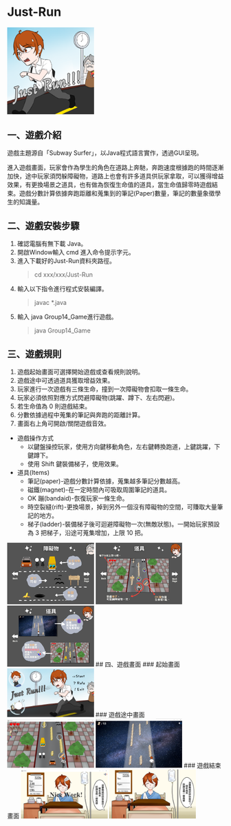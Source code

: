 # Just-Run
<img src="Image/Icon.png" width="40%"/>

## 一、遊戲介紹
遊戲主題源自「Subway Surfer」，以Java程式語言實作，透過GUI呈現。

進入遊戲畫面，玩家會作為學生的角色在道路上奔馳，奔跑速度根據跑的時間逐漸加快，途中玩家須閃躲障礙物，道路上也會有許多道具供玩家拿取，可以獲得增益效果，有更換場景之道具，也有做為恢復生命值的道具，當生命值歸零時遊戲結束。遊戲分數計算依據奔跑距離和蒐集到的筆記(Paper)數量，筆記的數量象徵學生的知識量。
## 二、遊戲安裝步驟
1. 確認電腦有無下載 Java。
2. 開啟Window輸入 cmd 進入命令提示字元。
3. 進入下載好的Just-Run資料夾路徑。
     > cd xxx/xxx/Just-Run
4. 輸入以下指令進行程式安裝編譯。
     > javac *.java
5. 輸入 java Group14_Game進行遊戲。
     > java Group14_Game
## 三、遊戲規則
1. 遊戲起始畫面可選擇開始遊戲或查看規則說明。
2. 遊戲途中可透過道具獲取增益效果。
3. 玩家進行一次遊戲有三條生命，撞到一次障礙物會扣取一條生命。
4. 玩家必須依照對應方式閃避障礙物(跳躍、蹲下、左右閃避)。
5. 若生命值為 0 則遊戲結束。
6. 分數依據過程中蒐集的筆記與奔跑的距離計算。
7. 畫面右上角可開啟/關閉遊戲音效。
*  遊戲操作方式
   *  以鍵盤操控玩家，使用方向鍵移動角色，左右鍵轉換跑道，上鍵跳躍，下鍵蹲下。
   *  使用 Shift 鍵裝備梯子，使用效果。
*  道具(Items)
   *  筆記(paper)-遊戲分數計算依據，蒐集越多筆記分數越高。
   *  磁鐵(magnet)-在一定時間內可吸取周圍筆記的道具。
   *  OK 蹦(bandaid)-恢復玩家一條生命。
   *  時空裂縫(rift)-更換場景，掉到另外一個沒有障礙物的空間，可賺取大量筆記的地方。
   *  梯子(ladder)-裝備梯子後可迴避障礙物一次(無敵狀態)。一開始玩家預設為 3 把梯子，沿途可蒐集增加，上限 10 把。
<img src="Image/Rules2.png" width="40%" />
<img src="Image/Rules3.png" width="40%" />
<img src="Image/Rules4.png" width="40%"/>
## 四、遊戲畫面
### 起始畫面
<img src="Image/first.png" width="40%" />
### 遊戲途中畫面
<img src="Image/gamerun_1.png" width="40%" />
<img src="Image/gamerun_2.png" width="40%" />
### 遊戲結束畫面
<img src="Image/gamerun_3.png" width="40%" />
<img src="Image/ending.png" width="40%" />
